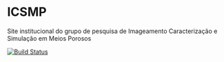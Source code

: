 # ICSMP
Site institucional do grupo de pesquisa de Imageamento Caracterização e Simulação em Meios Porosos 

[![Build Status](https://travis-ci.com/ravellys/icsmp.svg?branch=main)](https://travis-ci.com/ravellys/icsmp)

